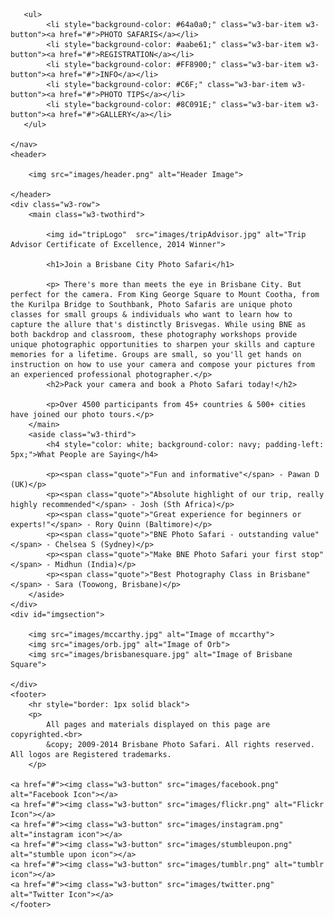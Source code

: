 <!DOCTYPE html>
<html lang="en">
<head>

<meta charset="UTF-8">
<meta name="viewport" content="width=device-width, initial-scale=1.0">
<link rel="stylesheet" href="https://www.w3schools.com/w3css/4/w3.css">
<link rel="stylesheet" href="main.css">
<title>Brisbane Photo Safari</title>
</head>

<body>
<div id="wrapper">
    <nav>

       <ul>
            <li style="background-color: #64a0a0;" class="w3-bar-item w3-button"><a href="#">PHOTO SAFARIS</a></li>
            <li style="background-color: #aabe61;" class="w3-bar-item w3-button"><a href="#">REGISTRATION</a></li>
            <li style="background-color: #FF8900;" class="w3-bar-item w3-button"><a href="#">INFO</a></li>
            <li style="background-color: #C6F;" class="w3-bar-item w3-button"><a href="#">PHOTO TIPS</a></li>
            <li style="background-color: #8C091E;" class="w3-bar-item w3-button"><a href="#">GALLERY</a></li>
       </ul>

    </nav>
    <header>

        <img src="images/header.png" alt="Header Image">

    </header>
    <div class="w3-row">
        <main class="w3-twothird">

            <img id="tripLogo"  src="images/tripAdvisor.jpg" alt="Trip Advisor Certificate of Excellence, 2014 Winner">

            <h1>Join a Brisbane City Photo Safari</h1>
 
            <p> There's more than meets the eye in Brisbane City. But perfect for the camera. From King George Square to Mount Cootha, from the Kurilpa Bridge to Southbank, Photo Safaris are unique photo classes for small groups & individuals who want to learn how to capture the allure that's distinctly Brisvegas. While using BNE as both backdrop and classroom, these photography workshops provide unique photographic opportunities to sharpen your skills and capture memories for a lifetime. Groups are small, so you'll get hands on instruction on how to use your camera and compose your pictures from an experienced professional photographer.</p>
            <h2>Pack your camera and book a Photo Safari today!</h2>
 
            <p>Over 4500 participants from 45+ countries & 500+ cities have joined our photo tours.</p>
        </main>
        <aside class="w3-third">
            <h4 style="color: white; background-color: navy; padding-left: 5px;">What People are Saying</h4>
 
            <p><span class="quote">"Fun and informative"</span> - Pawan D (UK)</p>
            <p><span class="quote">"Absolute highlight of our trip, really highly recommended"</span> - Josh (Sth Africa)</p>
            <p><span class="quote">"Great experience for beginners or experts!"</span> - Rory Quinn (Baltimore)</p>
            <p><span class="quote">"BNE Photo Safari - outstanding value"</span> - Chelsea S (Sydney)</p>
            <p><span class="quote">"Make BNE Photo Safari your first stop"</span> - Midhun (India)</p>
            <p><span class="quote">"Best Photography Class in Brisbane"</span> - Sara (Toowong, Brisbane)</p>
        </aside>
    </div>
    <div id="imgsection">

        <img src="images/mccarthy.jpg" alt="Image of mccarthy">
        <img src="images/orb.jpg" alt="Image of Orb">
        <img src="images/brisbanesquare.jpg" alt="Image of Brisbane Square">

    </div>
    <footer>
        <hr style="border: 1px solid black">
        <p>
            All pages and materials displayed on this page are copyrighted.<br>
            &copy; 2009-2014 Brisbane Photo Safari. All rights reserved. All logos are Registered trademarks.
        </p>

    <a href="#"><img class="w3-button" src="images/facebook.png" alt="Facebook Icon"></a>
    <a href="#"><img class="w3-button" src="images/flickr.png" alt="Flickr Icon"></a>
    <a href="#"><img class="w3-button" src="images/instagram.png" alt="instagram icon"></a>
    <a href="#"><img class="w3-button" src="images/stumbleupon.png" alt="stumble upon icon"></a>
    <a href="#"><img class="w3-button" src="images/tumblr.png" alt="tumblr icon"></a>
    <a href="#"><img class="w3-button" src="images/twitter.png" alt="Twitter Icon"></a>
    </footer>
</div>
</body>
</html>
